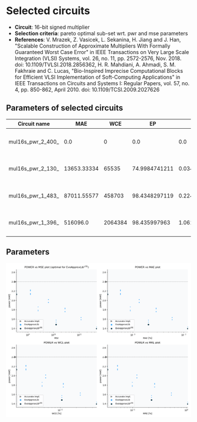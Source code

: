 
Selected circuits
===================
 - **Circuit**: 16-bit signed multiplier
 - **Selection criteria**: pareto optimal sub-set wrt. pwr and mse parameters
 - **References**: V. Mrazek, Z. Vasicek, L. Sekanina, H. Jiang and J. Han, "Scalable Construction of Approximate Multipliers With Formally Guaranteed Worst Case Error" in IEEE Transactions on Very Large Scale Integration (VLSI) Systems, vol. 26, no. 11, pp. 2572-2576, Nov. 2018. doi: 10.1109/TVLSI.2018.2856362, H. R. Mahdiani, A. Ahmadi, S. M. Fakhraie and C. Lucas, "Bio-Inspired Imprecise Computational Blocks for Efficient VLSI Implementation of Soft-Computing Applications" in IEEE Transactions on Circuits and Systems I: Regular Papers, vol. 57, no. 4, pp. 850-862, April 2010. doi: 10.1109/TCSI.2009.2027626


Parameters of selected circuits
----------------------------

| Circuit name | MAE | WCE | EP | MRE | Download |
| --- |  --- | --- | --- | --- | --- | 
| mul16s_pwr_2_400_ | 0.0 | 0 | 0.0 | 0.0 |  [Verilog generic](mul16s_pwr_2_400__gen.v) [Verilog PDK45](mul16s_pwr_2_400__pdk45.v)  [C](mul16s_pwr_2_400_.c) |
| mul16s_pwr_2_130_ | 13653.33334 | 65535 | 74.9984741211 | 0.0340812749 |  [Verilog generic](mul16s_pwr_2_130__gen.v) [Verilog PDK45](mul16s_pwr_2_130__pdk45.v)  [C](mul16s_pwr_2_130_.c) |
| mul16s_pwr_1_483_ | 87011.55577 | 458703 | 98.4348297119 | 0.2243367325 |  [Verilog generic](mul16s_pwr_1_483__gen.v) [Verilog PDK45](mul16s_pwr_1_483__pdk45.v)  [C](mul16s_pwr_1_483_.c) |
| mul16s_pwr_1_396_ | 516096.0 | 2064384 | 98.435997963 | 1.061337539 |  [Verilog generic](mul16s_pwr_1_396__gen.v) [Verilog PDK45](mul16s_pwr_1_396__pdk45.v)  [C](mul16s_pwr_1_396_.c) |
    
Parameters
--------------
![Parameters figure](fig.png)
             